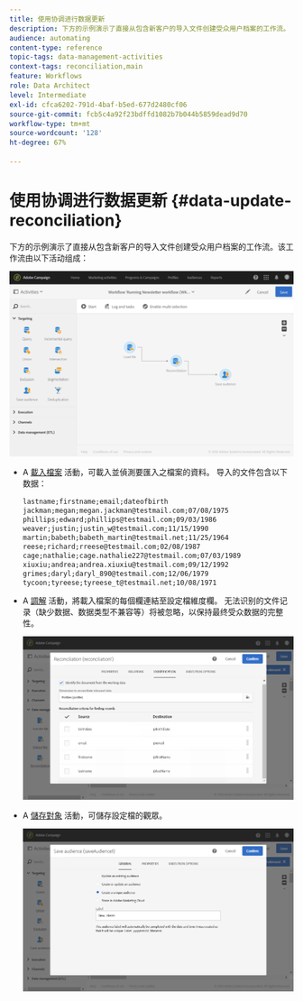 ```yaml
---
title: 使用协调进行数据更新
description: 下方的示例演示了直接从包含新客户的导入文件创建受众用户档案的工作流。
audience: automating
content-type: reference
topic-tags: data-management-activities
context-tags: reconciliation,main
feature: Workflows
role: Data Architect
level: Intermediate
exl-id: cfca6202-791d-4baf-b5ed-677d2480cf06
source-git-commit: fcb5c4a92f23bdffd1082b7b044b5859dead9d70
workflow-type: tm+mt
source-wordcount: '128'
ht-degree: 67%

---
```


# 使用协调进行数据更新 {#data-update-reconciliation}

下方的示例演示了直接从包含新客户的导入文件创建受众用户档案的工作流。该工作流由以下活动组成：

![](assets/identification_example2.png)

* A [載入檔案](../../automating/using/load-file.md) 活動，可載入並偵測要匯入之檔案的資料。 导入的文件包含以下数据：

   ```
   lastname;firstname;email;dateofbirth
   jackman;megan;megan.jackman@testmail.com;07/08/1975
   phillips;edward;phillips@testmail.com;09/03/1986
   weaver;justin;justin_w@testmail.com;11/15/1990
   martin;babeth;babeth_martin@testmail.net;11/25/1964
   reese;richard;rreese@testmail.com;02/08/1987
   cage;nathalie;cage.nathalie227@testmail.com;07/03/1989
   xiuxiu;andrea;andrea.xiuxiu@testmail.com;09/12/1992
   grimes;daryl;daryl_890@testmail.com;12/06/1979
   tycoon;tyreese;tyreese_t@testmail.net;10/08/1971
   ```

* A [調解](../../automating/using/reconciliation.md) 活動，將載入檔案的每個欄連結至設定檔維度欄。 无法识别的文件记录（缺少数据、数据类型不兼容等）将被忽略，以保持最终受众数据的完整性。

   ![](assets/identification_example1.png)

* A [儲存對象](../../automating/using/save-audience.md) 活動，可儲存設定檔的觀眾。

   ![](assets/identification_example3.png)

